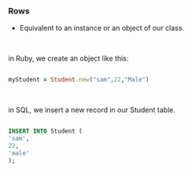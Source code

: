 ### Rows

- Equivalent to an instance or an object of our class.

&nbsp;

in Ruby, we create an object like this:
```ruby

myStudent = Student.new("sam",22,"Male")

```

&nbsp;

in SQL, we insert a new record in our Student table.

```sql

INSERT INTO Student (
'sam',
22,
'male'
);

```

